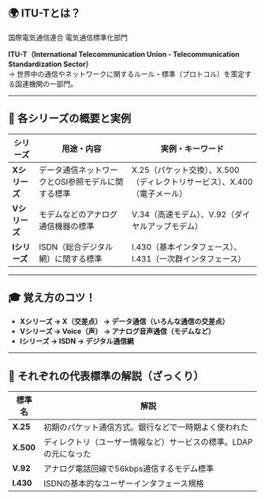 
## 🌍 ITU-Tとは？
国際電気通信連合 電気通信標準化部門

**ITU-T（International Telecommunication Union - Telecommunication Standardization Sector）**  
→ 世界中の通信やネットワークに関するルール・標準（プロトコル）を策定する国連機関の一部門。

---

## 📘 各シリーズの概要と実例

| シリーズ | 用途・内容 | 実例・キーワード |
|----------|------------|------------------|
| **Xシリーズ** | データ通信ネットワークとOSI参照モデルに関する標準 | X.25（パケット交換）、X.500（ディレクトリサービス）、X.400（電子メール） |
| **Vシリーズ** | モデムなどのアナログ通信機器の標準 | V.34（高速モデム）、V.92（ダイヤルアップモデム） |
| **Iシリーズ** | ISDN（総合デジタル網）に関する標準 | I.430（基本インタフェース）、I.431（一次群インタフェース）|

---

## 🎓 覚え方のコツ！

- **Xシリーズ → X（交差点） → データ通信（いろんな通信の交差点）**
- **Vシリーズ → Voice（声） → アナログ音声通信（モデムなど）**
- **Iシリーズ → ISDN → デジタル通信網**

---

## 🔧 それぞれの代表標準の解説（ざっくり）

| 標準名 | 解説 |
|--------|------|
| **X.25** | 初期のパケット通信方式。銀行などで一時期よく使われた |
| **X.500** | ディレクトリ（ユーザー情報など）サービスの標準。LDAPの元になった |
| **V.92** | アナログ電話回線で56kbps通信するモデム標準 |
| **I.430** | ISDNの基本的なユーザーインタフェース規格 |
